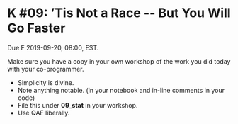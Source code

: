 # K #09: ’Tis Not a Race -- But You Will Go Faster
Due F 2019-09-20, 08:00, EST.

Make sure you have a copy in your own workshop of the work you did today with your co-programmer.
- Simplicity is divine.
- Note anything notable. (in your notebook and in-line comments in your code)
- File this under **09_stat** in your workshop.
- Use QAF liberally.
